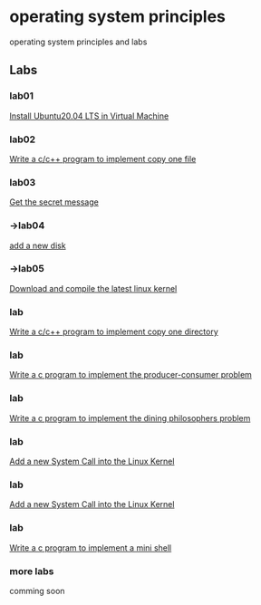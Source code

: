 # operating system principles
operating system principles and labs

## Labs

### lab01
[Install Ubuntu20.04 LTS in Virtual Machine](/AllinAll/labs/lab01installlinux)

### lab02
[Write a c/c++ program to implement copy one file](/AllinAll/labs/labcopyfile)

### lab03
[Get the secret message](/AllinAll/labs/labsecret)

### ->lab04
[add a new disk](/AllinAll/labs/labaddnewdisk)

### ->lab05
[Download and compile the latest linux kernel](/AllinAll/labs/labcompilelinux)

### lab
[Write a c/c++ program to implement copy one directory](/AllinAll/labs/labcopydir)

### lab
[Write a c program to implement the producer-consumer problem](/AllinAll/labs/labpcp)

### lab
[Write a c program to implement the dining philosophers problem](/AllinAll/labs/labipcphilosophers)

### lab
[Add a new System Call into the Linux Kernel](/AllinAll/labs/labaddnewsyscall)

### lab
[Add a new System Call into the Linux Kernel](/AllinAll/labs/labaddnewsyscallarg)

### lab
[Write a c program to implement a mini shell](/AllinAll/labs/labminishell)

### more labs
comming soon
